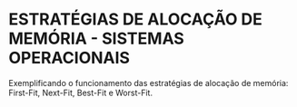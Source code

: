 # ESTRATÉGIAS DE ALOCAÇÃO DE MEMÓRIA - SISTEMAS OPERACIONAIS
Exemplificando o funcionamento das estratégias de alocação de memória: First-Fit, Next-Fit, Best-Fit e Worst-Fit.
